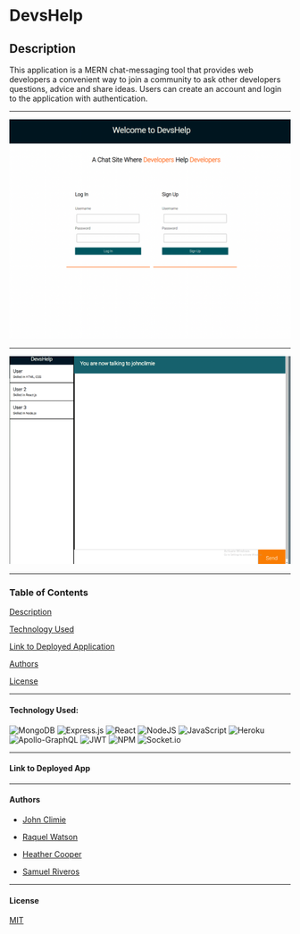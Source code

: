 # DevsHelp

## Description

This application is a MERN chat-messaging tool that provides web developers a convenient way to join a community to ask other developers questions, advice and share ideas.  Users can create an account and login to the application with authentication. 

---


![App-Login-image](images/login-page-img.png)

--- 

![Chat-Room-Demo](images/chat-room-img.png)

---

### Table of Contents

[Description](#description)
    
<!-- [How to Use](#how-to-use) -->

[Technology Used](#technology-used)

[Link to Deployed Application](#link-to-deployed-application)

[Authors](#authors)

[License](#license)

---

<!-- ### How to Use:

--- -->

#### Technology Used:

![MongoDB](https://img.shields.io/badge/MongoDB-%234ea94b.svg?logo=mongodb&logoColor=wheat)
![Express.js](https://img.shields.io/badge/express.js-%23404d59.svg?logo=express&logoColor=%2361DAFB)
![React](https://img.shields.io/badge/react-%2320232a.svg?logo=react&logoColor=%2361DAFB)
![NodeJS](https://img.shields.io/badge/node.js-6DA55F?logo=node.js&logoColor=wheat)
![JavaScript](https://img.shields.io/badge/javascript-%23323330.svg?logo=javascript&logoColor=%23F7DF1E)
![Heroku](https://img.shields.io/badge/heroku-%23430098.svg?logo=heroku&logoColor=wheat)
![Apollo-GraphQL](https://img.shields.io/badge/-ApolloGraphQL-311C87?style=for-the-badge&logo=apollo-graphql)
![JWT](https://img.shields.io/badge/JWT-black?style=for-the-badge&logo=JSON%20web%20tokens)
![NPM](https://img.shields.io/badge/NPM-%23000000.svg?style=for-the-badge&logo=npm&logoColor=white)
![Socket.io](https://img.shields.io/badge/Socket.io-black?style=for-the-badge&logo=socket.io&badgeColor=010101)

---

#### Link to Deployed App

<!-- [DevsHelp - Heroku](<heroku-app-name>.herokuapp.com) -->

---

#### Authors

- [John Climie](https://github.com/johnclimie)
  
- [Raquel Watson](https://github.com/nsoroma)
  
- [Heather Cooper](https://github.com/cheribc)
  
- [Samuel Riveros](https://github.com/SamRiv18)

---

#### License

[MIT](https://opensource.org/licenses/MIT)